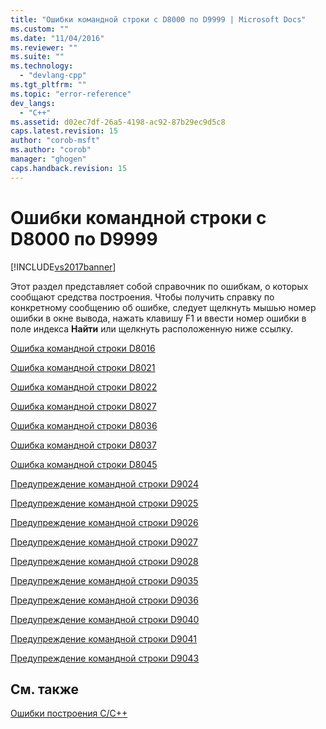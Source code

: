 ```yaml
---
title: "Ошибки командной строки с D8000 по D9999 | Microsoft Docs"
ms.custom: ""
ms.date: "11/04/2016"
ms.reviewer: ""
ms.suite: ""
ms.technology: 
  - "devlang-cpp"
ms.tgt_pltfrm: ""
ms.topic: "error-reference"
dev_langs: 
  - "C++"
ms.assetid: d02ec7df-26a5-4198-ac92-87b29ec9d5c8
caps.latest.revision: 15
author: "corob-msft"
ms.author: "corob"
manager: "ghogen"
caps.handback.revision: 15
---
```

# Ошибки командной строки с D8000 по D9999
[!INCLUDE[vs2017banner](../../assembler/inline/includes/vs2017banner.md)]

Этот раздел представляет собой справочник по ошибкам, о которых сообщают средства построения.  Чтобы получить справку по конкретному сообщению об ошибке, следует щелкнуть мышью номер ошибки в окне вывода, нажать клавишу F1 и ввести номер ошибки в поле индекса **Найти** или щелкнуть расположенную ниже ссылку.  
  
 [Ошибка командной строки D8016](../Topic/Command-Line%20Error%20D8016.md)  
  
 [Ошибка командной строки D8021](../../error-messages/tool-errors/command-line-error-d8021.md)  
  
 [Ошибка командной строки D8022](../Topic/Command-Line%20Error%20D8022.md)  
  
 [Ошибка командной строки D8027](../../error-messages/tool-errors/command-line-error-d8027.md)  
  
 [Ошибка командной строки D8036](../../error-messages/tool-errors/command-line-error-d8036.md)  
  
 [Ошибка командной строки D8037](../../error-messages/tool-errors/command-line-error-d8037.md)  
  
 [Ошибка командной строки D8045](../Topic/Command-Line%20Error%20D8045.md)  
  
 [Предупреждение командной строки D9024](../../error-messages/tool-errors/command-line-warning-d9024.md)  
  
 [Предупреждение командной строки D9025](../../error-messages/tool-errors/command-line-warning-d9025.md)  
  
 [Предупреждение командной строки D9026](../../error-messages/tool-errors/command-line-warning-d9026.md)  
  
 [Предупреждение командной строки D9027](../../error-messages/tool-errors/command-line-warning-d9027.md)  
  
 [Предупреждение командной строки D9028](../../error-messages/tool-errors/command-line-warning-d9028.md)  
  
 [Предупреждение командной строки D9035](../../error-messages/tool-errors/command-line-warning-d9035.md)  
  
 [Предупреждение командной строки D9036](../../error-messages/tool-errors/command-line-warning-d9036.md)  
  
 [Предупреждение командной строки D9040](../../error-messages/tool-errors/command-line-warning-d9040.md)  
  
 [Предупреждение командной строки D9041](../../error-messages/tool-errors/command-line-warning-d9041.md)  
  
 [Предупреждение командной строки D9043](../Topic/Command-Line%20Warning%20D9043.md)  
  
## См. также  
 [Ошибки построения C\/C\+\+](../../error-messages/compiler-errors-1/c-cpp-build-errors.md)